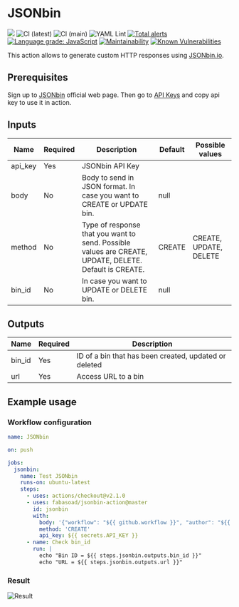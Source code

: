 # JSONbin
![](https://img.shields.io/github/v/release/fabasoad/jsonbin-action?include_prereleases) ![CI (latest)](https://github.com/fabasoad/jsonbin-action/workflows/CI%20(latest)/badge.svg) ![CI (main)](https://github.com/fabasoad/jsonbin-action/workflows/CI%20(main)/badge.svg) ![YAML Lint](https://github.com/fabasoad/jsonbin-action/workflows/YAML%20Lint/badge.svg) [![Total alerts](https://img.shields.io/lgtm/alerts/g/fabasoad/jsonbin-action.svg?logo=lgtm&logoWidth=18)](https://lgtm.com/projects/g/fabasoad/jsonbin-action/alerts/) [![Language grade: JavaScript](https://img.shields.io/lgtm/grade/javascript/g/fabasoad/jsonbin-action.svg?logo=lgtm&logoWidth=18)](https://lgtm.com/projects/g/fabasoad/jsonbin-action/context:javascript) [![Maintainability](https://api.codeclimate.com/v1/badges/4fc4a9e5af837a8ce6a9/maintainability)](https://codeclimate.com/github/fabasoad/jsonbin-action/maintainability) [![Known Vulnerabilities](https://snyk.io/test/github/fabasoad/translation-action/badge.svg?targetFile=package.json)](https://snyk.io/test/github/fabasoad/translation-action?targetFile=package.json)

This action allows to generate custom HTTP responses using [JSONbin.io](https://jsonbin.io).

## Prerequisites
Sign up to [JSONbin](https://jsonbin.io) official web page. Then go to [API Keys](https://jsonbin.io/api-keys) and copy api key to use it in action.

## Inputs
| Name    | Required | Description                                                                                            | Default | Possible values        |
|---------|----------|--------------------------------------------------------------------------------------------------------|---------|------------------------|
| api_key | Yes      | JSONbin API Key                                                                                        |         | <string>               |
| body    | No       | Body to send in JSON format. In case you want to CREATE or UPDATE bin.                                 | null    | <json>                 |
| method  | No       | Type of response that you want to send. Possible values are CREATE, UPDATE, DELETE. Default is CREATE. | CREATE  | CREATE, UPDATE, DELETE |
| bin_id  | No       | In case you want to UPDATE or DELETE bin.                                                              | null    | <string>               |

## Outputs
| Name   | Required | Description                                           |
|--------|----------|-------------------------------------------------------|
| bin_id | Yes      | ID of a bin that has been created, updated or deleted |
| url    | Yes      | Access URL to a bin                                   |

## Example usage

### Workflow configuration

```yaml
name: JSONbin

on: push

jobs:
  jsonbin:
    name: Test JSONbin
    runs-on: ubuntu-latest
    steps:
      - uses: actions/checkout@v2.1.0
      - uses: fabasoad/jsonbin-action@master
        id: jsonbin
        with:
          body: '{"workflow": "${{ github.workflow }}", "author": "${{ github.actor }}", "number": "${{ github.run_number }}"}'
          method: 'CREATE'
          api_key: ${{ secrets.API_KEY }}
      - name: Check bin_id
        run: |
          echo "Bin ID = ${{ steps.jsonbin.outputs.bin_id }}"
          echo "URL = ${{ steps.jsonbin.outputs.url }}"
```

### Result
![Result](https://raw.githubusercontent.com/fabasoad/jsonbin-action/main/screenshot.png)